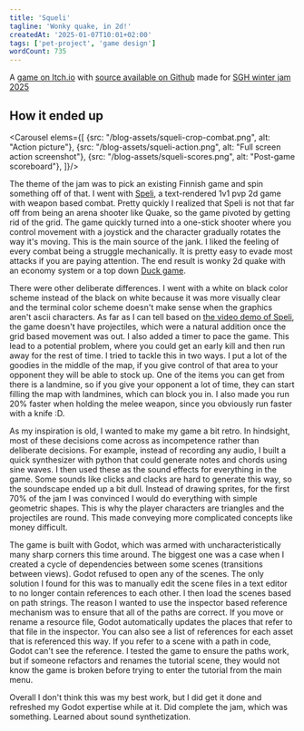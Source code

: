 ```yaml
---
title: 'Squeli'
tagline: 'Wonky quake, in 2d!'
createdAt: '2025-01-07T10:01+02:00'
tags: ['pet-project', 'game design']
wordCount: 735
---
```


<script>
	import Carousel from '$lib/components/Carousel.svelte';
</script>

A [game on Itch.io](https://hajhawa.itch.io/squeli) with [source available on
Github](https://github.com/haihala/SGH-winter-jam-2025) made for [SGH winter jam
2025](https://itch.io/jam/sgh-talvijami-2025)

## How it ended up

<Carousel elems={[
{src: "/blog-assets/squeli-crop-combat.png", alt: "Action picture"},
{src: "/blog-assets/squeli-action.png", alt: "Full screen action screenshot"},
{src: "/blog-assets/squeli-scores.png", alt: "Post-game scoreboard"},
]}/>

The theme of the jam was to pick an existing Finnish game and spin something off
of that. I went with [Speli](https://suomigamehub.com/pelit/speli/), a
text-rendered 1v1 pvp 2d game with weapon based combat. Pretty quickly I
realized that Speli is not that far off from being an arena shooter like Quake,
so the game pivoted by getting rid of the grid. The game quickly turned into a
one-stick shooter where you control movement with a joystick and the character
gradually rotates the way it's moving. This is the main source of the jank. I
liked the feeling of every combat being a struggle mechanically. It is pretty
easy to evade most attacks if you are paying attention. The end result is wonky
2d quake with an economy system or a top down [Duck
game](https://store.steampowered.com/app/312530/Duck_Game/).

There were other deliberate differences. I went with a white on black color
scheme instead of the black on white because it was more visually clear and the
terminal color scheme doesn't make sense when the graphics aren't ascii
characters. As far as I can tell based on [the video demo of
Speli](https://www.youtube.com/watch?v=9z_SigkGVIA), the game doesn't have
projectiles, which were a natural addition once the grid based movement was out.
I also added a timer to pace the game. This lead to a potential problem, where
you could get an early kill and then run away for the rest of time. I tried to
tackle this in two ways. I put a lot of the goodies in the middle of the map, if
you give control of that area to your opponent they will be able to stock up.
One of the items you can get from there is a landmine, so if you give your
opponent a lot of time, they can start filling the map with landmines, which can
block you in. I also made you run 20% faster when holding the melee weapon,
since you obviously run faster with a knife :D.

As my inspiration is old, I wanted to make my game a bit retro. In hindsight,
most of these decisions come across as incompetence rather than deliberate
decisions. For example, instead of recording any audio, I built a quick
synthesizer with python that could generate notes and chords using sine waves. I
then used these as the sound effects for everything in the game. Some sounds
like clicks and clacks are hard to generate this way, so the soundscape ended up
a bit dull. Instead of drawing sprites, for the first 70% of the jam I was
convinced I would do everything with simple geometric shapes. This is why the
player characters are triangles and the projectiles are round. This made
conveying more complicated concepts like money difficult.

The game is built with Godot, which was armed with uncharacteristically many
sharp corners this time around. The biggest one was a case when I created a
cycle of dependencies between some scenes (transitions between views). Godot
refused to open any of the scenes. The only solution I found for this was to
manually edit the scene files in a text editor to no longer contain references
to each other. I then load the scenes based on path strings. The reason I wanted
to use the inspector based reference mechanism was to ensure that all of the
paths are correct. If you move or rename a resource file, Godot automatically
updates the places that refer to that file in the inspector. You can also see a
list of references for each asset that is referenced this way. If you refer to a
scene with a path in code, Godot can't see the reference. I tested the game to
ensure the paths work, but if someone refactors and renames the tutorial scene,
they would not know the game is broken before trying to enter the tutorial from
the main menu.

Overall I don't think this was my best work, but I did get it done and refreshed
my Godot expertise while at it. Did complete the jam, which was something.
Learned about sound synthetization.
